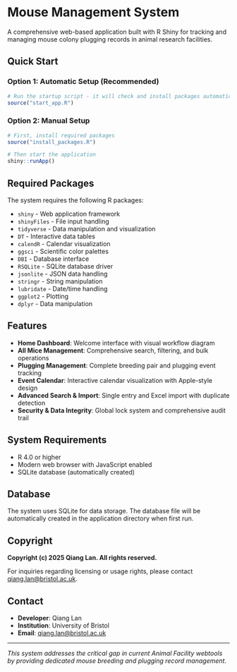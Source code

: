 # Mouse Management System

A comprehensive web-based application built with R Shiny for tracking and managing mouse colony plugging records in animal research facilities.

## Quick Start

### Option 1: Automatic Setup (Recommended)
```r
# Run the startup script - it will check and install packages automatically
source("start_app.R")
```

### Option 2: Manual Setup
```r
# First, install required packages
source("install_packages.R")

# Then start the application
shiny::runApp()
```

## Required Packages

The system requires the following R packages:
- `shiny` - Web application framework
- `shinyFiles` - File input handling
- `tidyverse` - Data manipulation and visualization
- `DT` - Interactive data tables
- `calendR` - Calendar visualization
- `ggsci` - Scientific color palettes
- `DBI` - Database interface
- `RSQLite` - SQLite database driver
- `jsonlite` - JSON data handling
- `stringr` - String manipulation
- `lubridate` - Date/time handling
- `ggplot2` - Plotting
- `dplyr` - Data manipulation

## Features

- **Home Dashboard**: Welcome interface with visual workflow diagram
- **All Mice Management**: Comprehensive search, filtering, and bulk operations
- **Plugging Management**: Complete breeding pair and plugging event tracking
- **Event Calendar**: Interactive calendar visualization with Apple-style design
- **Advanced Search & Import**: Single entry and Excel import with duplicate detection
- **Security & Data Integrity**: Global lock system and comprehensive audit trail

## System Requirements

- R 4.0 or higher
- Modern web browser with JavaScript enabled
- SQLite database (automatically created)

## Database

The system uses SQLite for data storage. The database file will be automatically created in the application directory when first run.

## Copyright

**Copyright (c) 2025 Qiang Lan. All rights reserved.**

For inquiries regarding licensing or usage rights, please contact qiang.lan@bristol.ac.uk.

## Contact

- **Developer**: Qiang Lan
- **Institution**: University of Bristol
- **Email**: qiang.lan@bristol.ac.uk

---

*This system addresses the critical gap in current Animal Facility webtools by providing dedicated mouse breeding and plugging record management.* 
